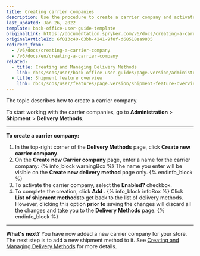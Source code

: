 ```yaml
---
title: Creating carrier companies
description: Use the procedure to create a carrier company and activate it in the Back Office.
last_updated: Jan 26, 2022
template: back-office-user-guide-template
originalLink: https://documentation.spryker.com/v6/docs/creating-a-carrier-company
originalArticleId: 6f013c40-63bb-4241-9f8f-d68518ea9835
redirect_from:
  - /v6/docs/creating-a-carrier-company
  - /v6/docs/en/creating-a-carrier-company
related:
  - title: Creating and Managing Delivery Methods
    link: docs/scos/user/back-office-user-guides/page.version/administration/delivery-methods/creating-and-managing-delivery-methods.html
  - title: Shipment feature overview
    link: docs/scos/user/features/page.version/shipment-feature-overview.html
---
```


The topic describes how to create a carrier company.

To start working with the carrier companies, go to **Administration** > **Shipment** > **Delivery Methods**.
***
**To create a carrier company:**
1. In the top-right corner of the **Delivery Methods** page, click **Create new carrier company**.
2. On the **Create new Carrier company** page, enter a name for the carrier company:
{% info_block warningBox %}
 The name you enter will be visible on the **Create new delivery method** page only.
{% endinfo_block %}
4. To activate the carrier company, select the **Enabled?** checkbox.
5. To complete the creation, click **Add** .
{% info_block infoBox %}
Click **List of shipment methods**to get back to the list of delivery methods. However, clicking this option **prior to** saving the changes will discard all the changes and take you to the **Delivery Methods** page.
{% endinfo_block %}

***
**What's next?**
You have now added a new carrier company for your store.
The next step is to add a new shipment method to it. See [Creating and Managing Delivery Methods](/docs/scos/user/back-office-user-guides/{{page.version}}/administration/delivery-methods/creating-and-managing-delivery-methods.html) for more details.

